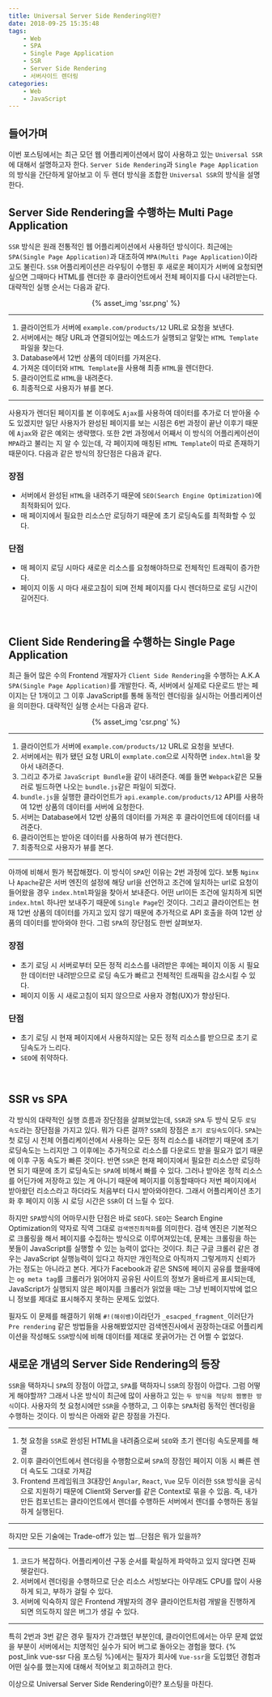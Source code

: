 ```yaml
---
title: Universal Server Side Rendering이란?
date: 2018-09-25 15:35:48
tags:
    - Web
    - SPA
    - Single Page Application
    - SSR
    - Server Side Rendering
    - 서버사이드 렌더링
categories:
    - Web
    - JavaScript
---
```


## 들어가며
이번 포스팅에서는 최근 모던 웹 어플리케이션에서 많이 사용하고 있는 `Universal SSR`에 대해서 설명하고자 한다.
`Server Side Rendering`과 `Single Page Application`의 방식을 간단하게 알아보고 이 두 렌더 방식을 조합한 `Universal SSR`의 방식을 설명한다.

## Server Side Rendering을 수행하는 Multi Page Application
`SSR` 방식은 원래 전통적인 웹 어플리케이션에서 사용하던 방식이다. 최근에는 `SPA(Single Page Application)`과 대조하여 `MPA(Multi Page Application)`이라고도 불린다.
`SSR` 어플리케이션은 라우팅이 수행된 후 새로운 페이지가 서버에 요청되면 싶으면 그때마다 HTML를 렌더한 후 클라이언트에서 전체 페이지를 다시 내려받는다.
대략적인 실행 순서는 다음과 같다.

<center>{% asset_img 'ssr.png' %}</center>

***
1. 클라이언트가 서버에 `example.com/products/12` URL로 요청을 보낸다.
2. 서버에서는 해당 URL과 연결되어있는 메소드가 실행되고 알맞는 `HTML Template`파일을 찾는다.
3. Database에서 12번 상품의 데이터를 가져온다.
4. 가져온 데이터와 `HTML Template`을 사용해 최종 `HTML`을 렌더한다.
5. 클라이언트로 `HTML`을 내려준다.
6. 최종적으로 사용자가 뷰를 본다.
***

사용자가 렌더된 페이지를 본 이후에도 `Ajax`를 사용하여 데이터를 추가로 더 받아올 수도 있겠지만 일단 사용자가 완성된 페이지를 보는 시점은 6번 과정이 끝난 이후기 때문에 `Ajax`와 같은 예외는 생략했다.
또한 2번 과정에서 어째서 이 방식의 어플리케이션이 `MPA`라고 불리는 지 알 수 있는데, 각 페이지에 매칭된 `HTML Template`이 따로 존재하기 때문이다.
다음과 같은 방식의 장단점은 다음과 같다.

### 장점
- 서버에서 완성된 `HTML`을 내려주기 때문에 `SEO(Search Engine Optimization)`에 최적화되어 있다.
- 매 페이지에서 필요한 리소스만 로딩하기 때문에 초기 로딩속도를 최적화할 수 있다.

### 단점
- 매 페이지 로딩 시마다 새로운 리소스를 요청해야하므로 전체적인 트래픽이 증가한다.
- 페이지 이동 시 마다 새로고침이 되며 전체 페이지를 다시 렌더하므로 로딩 시간이 길어진다.
<br>

## Client Side Rendering을 수행하는 Single Page Application
최근 들어 많은 수의 Frontend 개발자가 `Client Side Rendering`을 수행하는 A.K.A `SPA(Single Page Application)`를 개발한다. 즉, 서버에서 실제로 다운로드 받는 페이지는 단 1개이고 그 이후 JavaScript를 통해 동적인 렌더링을 실시하는 어플리케이션을 의미한다.
대략적인 실행 순서는 다음과 같다.

<center>{% asset_img 'csr.png' %}</center>

***
1. 클라이언트가 서버에 `example.com/products/12` URL로 요청을 보낸다.
2. 서버에서는 뭐가 됐던 요청 URL이 `exmplate.com`으로 시작하면 `index.html`을 찾아서 내려준다.
3. 그리고 추가로 `JavaScript Bundle`을 같이 내려준다. 예를 들면 `Webpack`같은 모듈러로 빌드하면 나오는 `bundle.js`같은 파일이 되겠다.
4. `bundle.js`을 실행한 클라이언트가 `api.example.com/products/12` API를 사용하여 12번 상품의 데이터를 서버에 요청한다.
5. 서버는 Database에서 12번 상품의 데이터를 가져온 후 클라이언트에 데이터를 내려준다.
6. 클라이언트는 받아온 데이터를 사용하여 뷰가 렌더한다.
7. 최종적으로 사용자가 뷰를 본다.
***

아까에 비해서 뭔가 복잡해졌다. 이 방식이 `SPA`인 이유는 2번 과정에 있다. 보통 `Nginx`나 `Apache`같은 서버 엔진의 설정에 해당 url을 선언하고 조건에 일치하는 url로 요청이 들어왔을 경우 `index.html`파일을 찾아서 보내준다. 어떤 url이든 조건에 일치하게 되면 `index.html` 하나만 보내주기 때문에 `Single Page`인 것이다.
그리고 클라이언트는 현재 12번 상품의 데이터를 가지고 있지 않기 때문에 추가적으로 API 호출을 하여 12번 상품의 데이터를 받아와야 한다.
그럼 `SPA`의 장단점도 한번 살펴보자.

### 장점
- 초기 로딩 시 서버로부터 모든 정적 리소스를 내려받은 후에는 페이지 이동 시 필요한 데이터만 내려받으므로 로딩 속도가 빠르고 전체적인 트래픽을 감소시킬 수 있다.
- 페이지 이동 시 새로고침이 되지 않으므로 사용자 경험(UX)가 향상된다.

### 단점
- 초기 로딩 시 현재 페이지에서 사용하지않는 모든 정적 리소스를 받으므로 초기 로딩속도가 느리다.
- `SEO`에 취약하다.
<br>

## SSR vs SPA
각 방식의 대략적인 실행 흐름과 장단점을 살펴보았는데, `SSR`과 `SPA` 두 방식 모두 `로딩 속도`라는 장단점을 가지고 있다. 뭐가 다른 걸까?
`SSR`의 장점은 `초기 로딩속도`이다. `SPA`는 첫 로딩 시 전체 어플리케이션에서 사용하는 모든 정적 리소스를 내려받기 때문에 초기 로딩속도는 느리지만 그 이후에는 추가적으로 리소스를 다운로드 받을 필요가 없기 때문에 이후 구동 속도가 빠른 것이다.
반면 `SSR`은 현재 페이지에서 필요한 리소스만 로딩하면 되기 때문에 초기 로딩속도는 `SPA`에 비해서 빠를 수 있다. 그러나 받아온 정적 리소스를 어딘가에 저장하고 있는 게 아니기 때문에 페이지를 이동할때마다 저번 페이지에서 받아왔던 리소스라고 하더라도 처음부터 다시 받아와야한다.
그래서 어플리케이션 초기화 후 페이지 이동 시 로딩 시간은 `SSR`이 더 느릴 수 있다.  

하지만 `SPA`방식의 어마무시한 단점은 바로 `SEO`다. `SEO`는 Search Engine Optimization의 약자로 직역 그대로 `검색엔진최적화`를 의미한다.
검색 엔진은 기본적으로 크롤링을 해서 페이지를 수집하는 방식으로 이루어져있는데, 문제는 크롤링을 하는 봇들이 JavaScript를 실행할 수 있는 능력이 없다는 것이다.
최근 구글 크롤러 같은 경우는 JavaScript 실행능력이 있다고 하지만 개인적으로 아직까지 그렇게까지 신뢰가 가는 정도는 아니라고 본다. 게다가 Facebook과 같은 SNS에 페이지 공유를 했을때에는 `og meta tag`를 크롤러가 읽어야지 공유된 사이트의 정보가 올바르게 표시되는데, JavaScript가 실행되지 않은 페이지를 크롤러가 읽었을 때는 그냥 빈페이지밖에 없으니 정보를 제대로 표시해주지 못하는 문제도 있었다.  

필자도 이 문제를 해결하기 위해 `#!(해쉬뱅)`이라던가 `_esacped_fragment_`이러단가 `Pre rendering` 같은 방법들을 사용해봤었지만 검색엔진사에서 권장하는대로 어플리케이션을 작성해도 `SSR`방식에 비해 데이터를 제대로 못긁어가는 건 어쩔 수 없었다.

## 새로운 개념의 Server Side Rendering의 등장
`SSR`을 택하자니 `SPA`의 장점이 아깝고, `SPA`를 택하자니 `SSR`의 장점이 아깝다. 그럼 어떻게 해야할까? 그래서 나온 방식이 최근에 많이 사용하고 있는 `두 방식을 적당히 짬뽕한 방식`이다.
 사용자의 첫 요청시에만 `SSR`을 수행하고, 그 이후는 `SPA`처럼 동적인 렌더링을 수행하는 것이다. 이 방식은 아래와 같은 장점을 가진다.

 ***
 1. 첫 요청을 `SSR`로 완성된 HTML을 내려줌으로써 `SEO`와 초기 렌더링 속도문제를 해결
 2. 이후 클라이언트에서 렌더링을 수행함으로써 `SPA`의 장점인 페이지 이동 시 빠른 렌더 속도도 그대로 가져감
 3. Frontend 프레임워크 3대장인 `Angular`, `React`, `Vue` 모두 이러한 `SSR` 방식을 공식으로 지원하기 때문에 Client와 Server를 같은 Context로 묶을 수 있음. 즉, 내가 만든 컴포넌트는 클라이언트에서 렌더를 수행하든 서버에서 렌더를 수행하든 동일하게 실행된다.
 ***

하지만 모든 기술에는 Trade-off가 있는 법...단점은 뭐가 있을까?

***
1. 코드가 복잡하다. 어플리케이션 구동 순서를 확실하게 파악하고 있지 않다면 진짜 헷갈린다.
2. 서버에서 렌더링을 수행하므로 단순 리소스 서빙보다는 아무래도 CPU를 많이 사용하게 되고, 부하가 걸릴 수 있다.
3. 서버에 익숙하지 않은 Frontend 개발자의 경우 클라이언트처럼 개발을 진행하게 되면 의도하지 않은 버그가 생길 수 있다.
***

특히 2번과 3번 같은 경우 필자가 간과했던 부분인데, 클라이언트에서는 아무 문제 없었을 부분이 서버에서는 치명적인 실수가 되어 버그로 돌아오는 경험을 했다.
{% post_link vue-ssr 다음 포스팅 %}에서는 필자가 회사에 `Vue-ssr`을 도입했던 경험과 어떤 실수를 했는지에 대해서 적어보고 회고하려고 한다.

이상으로 Universal Server Side Rendering이란? 포스팅을 마친다.
